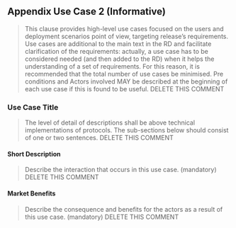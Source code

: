 ## Appendix Use Case 2  (Informative)

> This clause provides high-level use cases focused on the users and deployment scenarios
> point of view, targeting release’s requirements. Use cases are additional to the main
> text in the RD and facilitate clarification of the requirements: actually, a use case 
> has to be considered needed (and then added to the RD) when it helps the understanding 
> of a set of requirements. For this reason, it is recommended that the total number of 
> use cases be minimised. Pre conditions and Actors involved MAY be described at the 
> beginning of each use case if this is found to be useful.
> DELETE THIS COMMENT 


### Use Case Title
> The level of detail of descriptions shall be above technical implementations of
> protocols. The sub-sections below should consist of one or two sentences.
> DELETE THIS COMMENT

#### Short Description
> Describe the interaction that occurs in this use case.
> (mandatory)
> DELETE THIS COMMENT 

#### Market Benefits
> Describe the consequence and benefits for the actors as a result of this use case.
> (mandatory)
> DELETE THIS COMMENT 